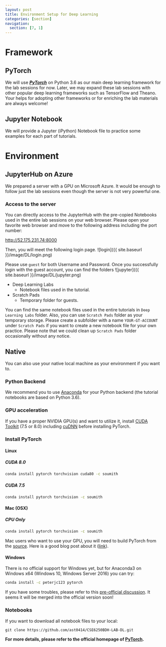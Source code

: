 ```yaml
---
layout: post
title: Environment Setup for Deep Learning
categories: [section]
navigation:
  section: [7, 1]
---
```


# Framework
## PyTorch
We will use ***[PyTorch](http://pytorch.org/)*** on Python 3.6 as our main deep learning framework for the lab sessions for now. Later, we may expand these lab sessions with other popular deep learning frameworks such as TensorFlow and Theano. Your helps for adopting other frameworks or for enriching the lab materials are always welcome!

## Jupyter Notebook
We will provide a Jupyter (iPython) Notebook file to practice some examples for each part of tutorials.

# Environment
<!--
## Docker
We have prepared a Docker image (***sorry for the additional environment, we have a plan to combine all into a single environment***) and you can start a instance by following commands (install Docker first if you did not.)

{% highlight bash %}
docker run -it --privileged=true --cap-add=SYS_ADMIN --name doctorai -p 2222:22 -p 9530:9530 -v /YOUR/LOCAL/FOLDER/TO/SHARE:/mnt/data yuikns/doctorai:latest /bin/bash
{% endhighlight %}
-->

<!--
## Azure Server
We prepared a server with a GPU on Microsoft Azure. It would be enough to follow just the lab sessions even though the server is not very powerful one.

### Access to the server
We created users and put the public keys same with the one you received from us to use our secure environment. You can access to this Azure server by using the `USERNAME` and the `PATH-TO-KEYFILE` with the following command:
 
```bash
ssh <USERNAME>@52.175.231.74 -i <PATH-TO-KEYFILE>
```
For example, if I received `p_san37` as my user name for the secure environment and my key file is located at `~/.ssh/cse6250-se`, then I can login to our Azure server also by:

```bash
ssh p_san37@52.175.231.74 -i ~/.ssh/cse6250-se
```
You can modify your ssh configuration file, `~/.ssh/config`, and add corresponding information for more convenient access.

### Configurations
#### Path
We already installed package required including Anaconda2/3, PyTorch, and CUDA libraries.
However, you need to set PATH for at least Anaconda executable files.
Therefore, once you successfully login to the server, please run the following command to set the path at the end of your `.bashrc` file:

```bash
echo 'export PATH=/usr/local/anaconda3/bin:$PATH' >> ~/.bashrc
```
or you can manually modify `~/.bashrc` file with your favorite editor, e.g. `vim`.

If you want to use Anaconda2 (Python 2.7), you can replace `anaconda3` in the command above with `anaconda2`. However, please note that the tutorial notebook files are written in Python 3 and you will need to modify codes.

#### Jupyter
If you want to directly run the tutorial notebook files, you need to run a Jupyter server first.
-->
## JupyterHub on Azure
We prepared a server with a GPU on Microsoft Azure. It would be enough to follow just the lab sessions even though the server is not very powerful one.

### Access to the server
You can directly access to the JupyterHub with the pre-copied Notebooks used in the entire lab sessions on your web browser. Please open your favorite web browser and move to the following address including the port number:

<a href='http://52.175.231.74:8000' target='_blank'>http://52.175.231.74:8000</a>

Then, you will meet the following login page.
![login]({{ site.baseurl }}/image/DL/login.png)

Please use `guest` for both Username and Password.
Once you successfully login with the guest account, you can find the folders
![jupyter]({{ site.baseurl }}/image/DL/jupyter.png)

- Deep Learning Labs
	- Notebook files used in the tutorial.
- Scratch Pads
	- Temporary folder for guests.

You can find the same notebook files used in the entire tutorials in `Deep Learning Labs` folder. Also, you can use `Scratch Pads` folder as your temporary storage. Please create a subfolder with a name `YOUR-GT-ACCOUNT` under `Scratch Pads` if you want to create a new notebook file for your own practice. Please note that we could clean up `Scratch Pads` folder occasionally without any notice.

## Native
You can also use your native local machine as your environment if you want to.

### Python Backend
We recommend you to use [Anaconda](https://anaconda.org/) for your Python backend (the tutorial notebooks are based on Python 3.6).

### GPU acceleration
If you have a proper NVIDIA GPU(s) and want to utilize it, install [CUDA Toolkit](https://developer.nvidia.com/cuda-downloads) (7.5 or 8.0) including [cuDNN](https://developer.nvidia.com/cudnn) before installing PyTorch.

### Install PyTorch
#### Linux
##### CUDA 8.0
```bash
conda install pytorch torchvision cuda80 -c soumith
```
##### CUDA 7.5
```bash
conda install pytorch torchvision -c soumith
```
#### Mac (OSX)
##### CPU Only
```bash
conda install pytorch torchvision -c soumith
```
Mac users who want to use your GPU, you will need to build PyTorch from the [source](https://github.com/pytorch/pytorch#from-source). Here is a good blog post about it ([link](https://zhaoyu.li/post/install-pytorch-on-mac-with-nvidia-gpu/)).

#### Windows
There is no official support for Windows yet, but for Anaconda3 on Windows x64 (Windows 10, Windows Server 2016) you can try:
```bash
conda install -c peterjc123 pytorch
```
If you have some troubles, please refer to this [pre-official discussion](https://github.com/pytorch/pytorch/issues/494). It seems it will be merged into the official version soon!

### Notebooks
If you want to download all notebook files to your local:
```
git clone https://github.com/ast0414/CSE6250BDH-LAB-DL.git
```

**For more details, please refer to the official homepage of [PyTorch](http://pytorch.org/).**
